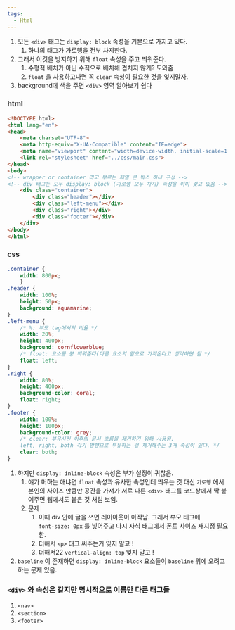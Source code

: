 ```yaml
---
tags:
  - Html
---
```



1. 모든 `<div>` 태그는 `display: block` 속성을 기본으로 가지고 있다.
    1. 하나의 태그가 가로행을 전부 차지한다.
2. 그래서 이것을 방지하기 위해 `float` 속성을 주고 띄워준다.
    1. 수평적 배치가 아닌 수직으로 배치해 겹치지 않게? 도와줌
    2. `float` 을 사용하고나면 꼭 `clear` 속성이 필요한 것을 잊지말자.
3. background에 색을 주면 `<div>` 영역 알아보기 쉽다

### html
```html
<!DOCTYPE html>
<html lang="en">
<head>
	<meta charset="UTF-8">
	<meta http-equiv="X-UA-Compatible" content="IE=edge">    
	<meta name="viewport" content="width=device-width, initial-scale=1.0">    <title>Document</title>    
	<link rel="stylesheet" href="../css/main.css">
</head>
<body>    
<!-- wrapper or container 라고 부르는 제일 큰 박스 하나 구성 -->    
<!-- div 태그는 모두 display: block (가로행 모두 차지) 속성을 이미 갖고 있음 -->    
	<div class="container">        
		<div class="header"></div>
		<div class="left-menu"></div>
		<div class="right"></div>
		<div class="footer"></div>
	</div>
</body>
</html>
```

### css
```css
.container {  
	width: 800px;
	}
.header {  
	width: 100%;  
	height: 50px;  
	background: aquamarine;
}
.left-menu {  
	/* %: 부모 tag에서의 비율 */  
	width: 20%;  
	height: 400px;  
	background: cornflowerblue;  
	/* float: 요소를 붕 띄워준다(다른 요소의 앞으로 가져온다고 생각하면 됨 */  
	float: left;
}
.right { 
	width: 80%;  
	height: 400px;  
	background-color: coral;  
	float: right;
}
.footer { 
	width: 100%;  
	height: 100px;  
	background-color: grey;  
	/* clear: 부유시킨 이후의 문서 흐름을 제거하기 위해 사용됨.  
	left, right, both 각기 방향으로 부유하는 걸 제거해주는 3개 속성이 있다. */  
	clear: both;
}
```

1. 하지만 `display: inline-block` 속성은 부가 설정이 귀찮음.
    1. 얘가 머하는 애냐면 `float` 속성과 유사한 속성인데 띄우는 것 대신 `가로행` 에서  
        본인의 사이즈 만큼만 공간을 가져가 서로 다른 `<div>` 태그를 코드상에서 딱 붙여주면 웹에서도 붙은 것 처럼 보임.
    2. 문제
        1. 이때 div 안에 글을 쓰면 레이아웃이 아작남. 그래서 부모 태그에  
            `font-size: 0px` 를 넣어주고 다시 자식 태그에서 폰트 사이즈 재지정 필요함.
        2. 더해서 `<p>` 태그 써주는거 잊지 말고 !
        3. 더해서22 `vertical-align: top` 잊지 말고 !
2. `baseline` 이 존재하면 `display: inline-block` 요소들이 `baseline` 위에 오려고 하는 문제 있음.

  

### `<div>` 와 속성은 같지만 명시적으로 이름만 다른 태그들

1. `<nav>`
2. `<section>`
3. `<footer>`